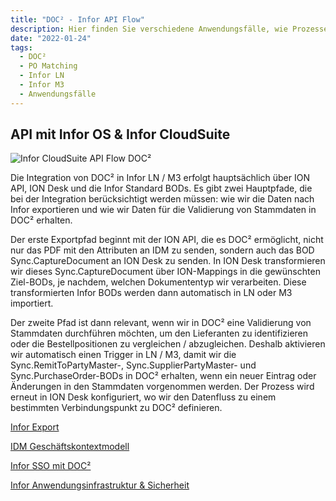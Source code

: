 ```yaml
---
title: "DOC² - Infor API Flow"
description: Hier finden Sie verschiedene Anwendungsfälle, wie Prozesse Ihrer verschiedenen Dokumententypen aussehen und in Infor integriert werden können.
date: "2022-01-24"
tags:
  - DOC²
  - PO Matching
  - Infor LN
  - Infor M3
  - Anwendungsfälle
---
```


## API mit Infor OS & Infor CloudSuite

![Infor CloudSuite API Flow DOC²](/_images/doc2/infor/Doc2-Infor.png "Infor CloudSuite API Flow DOC²")

Die Integration von DOC² in Infor LN / M3 erfolgt hauptsächlich über ION API, ION Desk und die Infor Standard BODs. Es gibt zwei Hauptpfade, die bei der Integration berücksichtigt werden müssen: 
wie wir die Daten nach Infor exportieren und wie wir Daten für die Validierung von Stammdaten in DOC² erhalten.

Der erste Exportpfad beginnt mit der ION API, die es DOC² ermöglicht, nicht nur das PDF mit den Attributen an IDM zu senden, sondern auch das BOD Sync.CaptureDocument an ION Desk zu senden. In ION Desk transformieren wir dieses Sync.CaptureDocument über ION-Mappings in die gewünschten Ziel-BODs, je nachdem, welchen Dokumententyp wir verarbeiten. Diese transformierten Infor BODs werden dann automatisch in LN oder M3 importiert.

Der zweite Pfad ist dann relevant, wenn wir in DOC² eine Validierung von Stammdaten durchführen möchten, um den Lieferanten zu identifizieren oder die Bestellpositionen zu vergleichen / abzugleichen. Deshalb aktivieren wir automatisch einen Trigger in LN / M3, damit wir die Sync.RemitToPartyMaster-, Sync.SupplierPartyMaster- und Sync.PurchaseOrder-BODs in DOC² erhalten, wenn ein neuer Eintrag oder Änderungen in den Stammdaten vorgenommen werden. Der Prozess wird erneut in ION Desk konfiguriert, wo wir den Datenfluss zu einem bestimmten Verbindungspunkt zu DOC² definieren.

[Infor Export](/doc2/export/export-to-infor/)

[IDM Geschäftskontextmodell](/doc2/doc2-with-infor/IDM-business-context-model/)

[Infor SSO mit DOC²](/doc2/doc2-with-infor/configuring-sso-in-cloud/)

[Infor Anwendungsinfrastruktur & Sicherheit](/doc2/doc2-with-infor/infrastructure/)